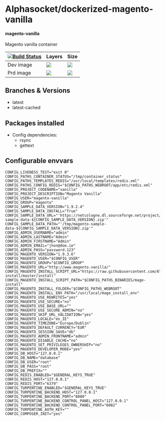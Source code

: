 # Alphasocket/dockerized-magento-vanilla
#### magento-vanilla
Magento vanilla container


| [![Build Status](https://semaphoreci.com/api/v1/alphasocket/dockerized-magento-vanilla/branches/latest-cached/badge.svg)](https://semaphoreci.com/alphasocket/dockerized-magento-vanilla) | Layers | Size  |
| ----- | ----- | ----- |
| Dev image | [![](https://images.microbadger.com/badges/image/03192859189254/dockerized-magento-vanilla:latest-cached.svg)](https://microbadger.com/images/03192859189254/magento-vanilla:latest-cached ) | [![](https://images.microbadger.com/badges/version/03192859189254/dockerized-magento-vanilla:latest-cached.svg)](https://microbadger.com/images/03192859189254/magento-vanilla:latest-cached) |
| Prd image | [![](https://images.microbadger.com/badges/image/alphasocket/magento-vanilla:latest-cached.svg)](https://microbadger.com/images/alphasocket/magento-vanilla:latest-cached ) | [![](https://images.microbadger.com/badges/version/alphasocket/magento-vanilla:latest-cached.svg)](https://microbadger.com/images/alphasocket/magento-vanilla:latest-cached) |

## Branches & Versions
- latest
- latest-cached


## Packages installed
- Config dependencies:
  + rsync
  + gettext


## Configurable envvars
~~~
CONFIG_LIVENESS_TEST="exit 0"
CONFIG_PATHS_CONTAINER_STATUS="/tmp/container_status"
CONFIG_PATHS_TEMPLATES_REDIS="/usr/local/templates/redis.xml"
CONFIG_PATHS_CONFIG_REDIS="$CONFIG_PATHS_WEBROOT/app/etc/redis.xml"
CONFIG_PROJECT_CODENAME="vanilla"
CONFIG_PROJECT_DESCRIPTION="Magento Vanilla"
CONFIG_USER="magento-vanilla"
CONFIG_GROUP="magento"
CONFIG_SAMPLE_DATA_VERSION="1.9.2.4"
CONFIG_SAMPLE_DATA_INSTALL="True"
CONFIG_SAMPLE_DATA_URL="'https://netcologne.dl.sourceforge.net/project/mageloads/assets/${CONFIG_SAMPLE_DATA_VERSION}/magento-sample-data-${CONFIG_SAMPLE_DATA_VERSION}.zip'"
CONFIG_SAMPLE_DATA_PATH="'/tmp/magento-sample-data-${CONFIG_SAMPLE_DATA_VERSION}.zip'"
CONFIG_ADMIN_USERNAME="admin"
CONFIG_ADMIN_LASTNAME="Admin"
CONFIG_ADMIN_FIRSTNAME="Admin"
CONFIG_ADMIN_EMAIL="jhon@doe.ie"
CONFIG_ADMIN_PASS="password.123"
CONFIG_MAGENTO_VERSION="1.9.3.6"
CONFIG_MAGENTO_USER="$CONFIG_USER"
CONFIG_MAGENTO_GROUP="$CONFIG_GROUP"
CONFIG_MAGENTO_URL="http://www.magento.vanilla/"
CONFIG_MAGENTO_INSTALL_SCRIPT_URL="https://raw.githubusercontent.com/AlphaSocket/mage-install/master/install"
CONFIG_MAGENTO_INSTALL_SCRIPT_PATH="$CONFIG_PATHS_BINARIES/mage-install"
CONFIG_MAGENTO_INSTALL_FOLDER="$CONFIG_PATHS_WEBROOT"
CONFIG_MAGENTO_INSTALL_ENV_PATH="/usr/local/mage_install_env"
CONFIG_MAGENTO_USE_REWRITES="yes"
CONFIG_MAGENTO_USE_SECURE="no"
CONFIG_MAGENTO_USE_BASE_URL=""
CONFIG_MAGENTO_USE_SECURE_ADMIN="no"
CONFIG_MAGENTO_SKIP_URL_VALIDATION="yes"
CONFIG_MAGENTO_LOCALE="en_IE"
CONFIG_MAGENTO_TIMEZONE="Europe/Dublin"
CONFIG_MAGENTO_DEFAULT_CURRENCY="EUR"
CONFIG_MAGENTO_SESSION_SAVE="db"
CONFIG_MAGENTO_ADMIN_FRONTNAME="admin"
CONFIG_MAGENTO_DISABLE_CACHE="no"
CONFIG_MAGENTO_SET_PRIVILEGES_OWNERSHIP="no"
CONFIG_MAGENTO_DEVELOPER_MODE="yes"
CONFIG_DB_HOST="127.0.0.1"
CONFIG_DB_NAME="database"
CONFIG_DB_USER="root"
CONFIG_DB_PASS="root"
CONFIG_DB_PREFIX=""
CONFIG_REDIS_ENABLED="$GENERAL_KEYS_TRUE"
CONFIG_REDIS_HOST="127.0.0.1"
CONFIG_REDIS_PORT="6379"
CONFIG_TURPENTINE_ENABLED="$GENERAL_KEYS_TRUE"
CONFIG_TURPENTINE_BACKEND_HOST="127.0.0.1"
CONFIG_TURPENTINE_BACKEND_PORT="8080"
CONFIG_TURPENTINE_BACKEND_CONTROL_PANEL_HOST="127.0.0.1"
CONFIG_TURPENTINE_BACKEND_CONTROL_PANEL_PORT="6082"
CONFIG_TURPENTINE_AUTH_KEY=""
CONFIG_COMPOSER_INIT="yes"
~~~
